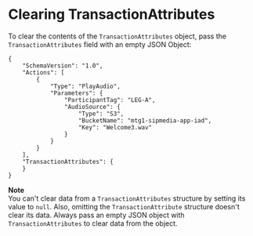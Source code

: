 # Clearing TransactionAttributes<a name="clear-trans-attributes"></a>

To clear the contents of the `TransactionAttributes` object, pass the `TransactionAttributes` field with an empty JSON Object:

```
{
    "SchemaVersion": "1.0",
    "Actions": [
        {
            "Type": "PlayAudio",
            "Parameters": {
                "ParticipantTag": "LEG-A",
                "AudioSource": {
                    "Type": "S3",
                    "BucketName": "mtg1-sipmedia-app-iad",
                    "Key": "Welcome3.wav"
                }
            }
        }
    ],
    "TransactionAttributes": {
    }
}
```

**Note**  
You can't clear data from a `TransactionAttributes` structure by setting its value to `null`\. Also, omitting the `TransactionAttribute` structure doesn't clear its data\. Always pass an empty JSON object with `TransactionAttributes` to clear data from the object\.